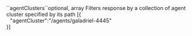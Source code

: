 <tr><td>``agentClusters``</td><td>optional, array</td>
<td>Filters response by a collection of agent cluster specified by its path</td>
<td> [{
  <div style="padding-left:10px;">"agentCluster":"/agents/galadriel-4445"</div>
  }]</td>
<td></td></tr>
